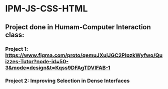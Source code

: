 # IPM-JS-CSS-HTML

## Project done in Humam-Computer Interaction class: 
### Project 1: https://www.figma.com/proto/qemuJXujJGC2PIpzkWyfwo/Quizzes-Tutor?node-id=50-3&mode=design&t=Kqss9DFAgTDVlFAB-1
### Project 2: Improving Selection in Dense Interfaces
